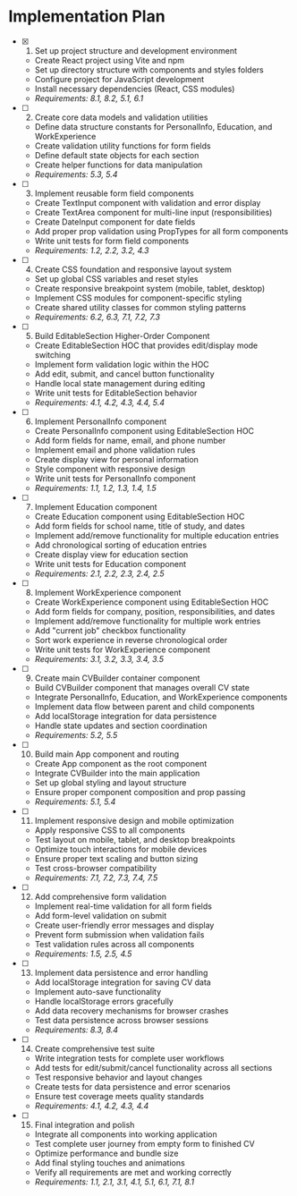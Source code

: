 # Implementation Plan

-   [x] 1. Set up project structure and development environment

    -   Create React project using Vite and npm
    -   Set up directory structure with components and styles folders
    -   Configure project for JavaScript development
    -   Install necessary dependencies (React, CSS modules)
    -   _Requirements: 8.1, 8.2, 5.1, 6.1_

-   [ ] 2. Create core data models and validation utilities

    -   Define data structure constants for PersonalInfo, Education, and WorkExperience
    -   Create validation utility functions for form fields
    -   Define default state objects for each section
    -   Create helper functions for data manipulation
    -   _Requirements: 5.3, 5.4_

-   [ ] 3. Implement reusable form field components

    -   Create TextInput component with validation and error display
    -   Create TextArea component for multi-line input (responsibilities)
    -   Create DateInput component for date fields
    -   Add proper prop validation using PropTypes for all form components
    -   Write unit tests for form field components
    -   _Requirements: 1.2, 2.2, 3.2, 4.3_

-   [ ] 4. Create CSS foundation and responsive layout system

    -   Set up global CSS variables and reset styles
    -   Create responsive breakpoint system (mobile, tablet, desktop)
    -   Implement CSS modules for component-specific styling
    -   Create shared utility classes for common styling patterns
    -   _Requirements: 6.2, 6.3, 7.1, 7.2, 7.3_

-   [ ] 5. Build EditableSection Higher-Order Component

    -   Create EditableSection HOC that provides edit/display mode switching
    -   Implement form validation logic within the HOC
    -   Add edit, submit, and cancel button functionality
    -   Handle local state management during editing
    -   Write unit tests for EditableSection behavior
    -   _Requirements: 4.1, 4.2, 4.3, 4.4, 5.4_

-   [ ] 6. Implement PersonalInfo component

    -   Create PersonalInfo component using EditableSection HOC
    -   Add form fields for name, email, and phone number
    -   Implement email and phone validation rules
    -   Create display view for personal information
    -   Style component with responsive design
    -   Write unit tests for PersonalInfo component
    -   _Requirements: 1.1, 1.2, 1.3, 1.4, 1.5_

-   [ ] 7. Implement Education component

    -   Create Education component using EditableSection HOC
    -   Add form fields for school name, title of study, and dates
    -   Implement add/remove functionality for multiple education entries
    -   Add chronological sorting of education entries
    -   Create display view for education section
    -   Write unit tests for Education component
    -   _Requirements: 2.1, 2.2, 2.3, 2.4, 2.5_

-   [ ] 8. Implement WorkExperience component

    -   Create WorkExperience component using EditableSection HOC
    -   Add form fields for company, position, responsibilities, and dates
    -   Implement add/remove functionality for multiple work entries
    -   Add "current job" checkbox functionality
    -   Sort work experience in reverse chronological order
    -   Write unit tests for WorkExperience component
    -   _Requirements: 3.1, 3.2, 3.3, 3.4, 3.5_

-   [ ] 9. Create main CVBuilder container component

    -   Build CVBuilder component that manages overall CV state
    -   Integrate PersonalInfo, Education, and WorkExperience components
    -   Implement data flow between parent and child components
    -   Add localStorage integration for data persistence
    -   Handle state updates and section coordination
    -   _Requirements: 5.2, 5.5_

-   [ ] 10. Build main App component and routing

    -   Create App component as the root component
    -   Integrate CVBuilder into the main application
    -   Set up global styling and layout structure
    -   Ensure proper component composition and prop passing
    -   _Requirements: 5.1, 5.4_

-   [ ] 11. Implement responsive design and mobile optimization

    -   Apply responsive CSS to all components
    -   Test layout on mobile, tablet, and desktop breakpoints
    -   Optimize touch interactions for mobile devices
    -   Ensure proper text scaling and button sizing
    -   Test cross-browser compatibility
    -   _Requirements: 7.1, 7.2, 7.3, 7.4, 7.5_

-   [ ] 12. Add comprehensive form validation

    -   Implement real-time validation for all form fields
    -   Add form-level validation on submit
    -   Create user-friendly error messages and display
    -   Prevent form submission when validation fails
    -   Test validation rules across all components
    -   _Requirements: 1.5, 2.5, 4.5_

-   [ ] 13. Implement data persistence and error handling

    -   Add localStorage integration for saving CV data
    -   Implement auto-save functionality
    -   Handle localStorage errors gracefully
    -   Add data recovery mechanisms for browser crashes
    -   Test data persistence across browser sessions
    -   _Requirements: 8.3, 8.4_

-   [ ] 14. Create comprehensive test suite

    -   Write integration tests for complete user workflows
    -   Add tests for edit/submit/cancel functionality across all sections
    -   Test responsive behavior and layout changes
    -   Create tests for data persistence and error scenarios
    -   Ensure test coverage meets quality standards
    -   _Requirements: 4.1, 4.2, 4.3, 4.4_

-   [ ] 15. Final integration and polish
    -   Integrate all components into working application
    -   Test complete user journey from empty form to finished CV
    -   Optimize performance and bundle size
    -   Add final styling touches and animations
    -   Verify all requirements are met and working correctly
    -   _Requirements: 1.1, 2.1, 3.1, 4.1, 5.1, 6.1, 7.1, 8.1_

